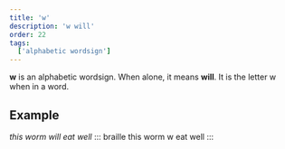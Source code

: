 ```yaml
---
title: 'w'
description: 'w will'
order: 22
tags:
  ['alphabetic wordsign']
---
```


**w** is an alphabetic wordsign. When alone, it means **will**. It is the letter w when in a word.

## Example

*this worm will eat well*
::: braille
this worm w eat well
:::
